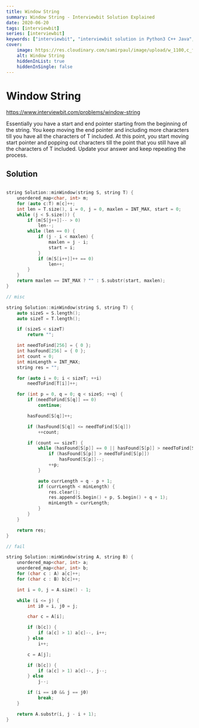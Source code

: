```yaml
---
title: Window String
summary: Window String - Interviewbit Solution Explained
date: 2020-06-20
tags: [interviewbit]
series: [interviewbit]
keywords: ["interviewbit", "interviewbit solution in Python3 C++ Java", "Window String Solution Explained"]
cover:
    image: https://res.cloudinary.com/samirpaul/image/upload/w_1100,c_fit,co_rgb:FFFFFF,l_text:Arial_75_bold:Window String - Solution Explained/problem-solving.webp
    alt: Window String
    hiddenInList: true
    hiddenInSingle: false
---
```


# Window String

https://www.interviewbit.com/problems/window-string



Essentially you have a start and end pointer starting from the beginning
of the string. You keep moving the end pointer and including
more characters till you have all the characters of T included.
At this point, you start moving start pointer and popping out characters till
the point that you still have all the characters of T included.
Update your answer and keep repeating the process.

## Solution

```cpp

string Solution::minWindow(string S, string T) {
    unordered_map<char, int> m;
    for (auto c:T) m[c]++;
    int len = T.size(), i = 0, j = 0, maxlen = INT_MAX, start = 0;
    while (j < S.size()) {
        if (m[S[j++]]-- > 0)
            len--;
        while (len == 0) {
            if (j - i < maxlen) {
                maxlen = j - i;
                start = i;
            }
            if (m[S[i++]]++ == 0)
                len++;
        }
    }
    return maxlen == INT_MAX ? "" : S.substr(start, maxlen);
}

// misc

string Solution::minWindow(string S, string T) {
    auto sizeS = S.length();
    auto sizeT = T.length();

    if (sizeS < sizeT)
        return "";

    int needToFind[256] = { 0 };
    int hasFound[256] = { 0 };
    int count = 0;
    int minLength = INT_MAX;
    string res = "";

    for (auto i = 0; i < sizeT; ++i)
        needToFind[T[i]]++;

    for (int p = 0, q = 0; q < sizeS; ++q) {
        if (needToFind[S[q]] == 0)
            continue;

        hasFound[S[q]]++;

        if (hasFound[S[q]] <= needToFind[S[q]])
            ++count;

        if (count == sizeT) {
            while (hasFound[S[p]] == 0 || hasFound[S[p]] > needToFind[S[p]]) {
                if (hasFound[S[p]] > needToFind[S[p]])
                    hasFound[S[p]]--;
                ++p;
            }

            auto currLength = q - p + 1;
            if (currLength < minLength) {
                res.clear();
                res.append(S.begin() + p, S.begin() + q + 1);
                minLength = currLength;
            }
        }
    }

    return res;
}

// fail

string Solution::minWindow(string A, string B) {
    unordered_map<char, int> a;
    unordered_map<char, int> b;
    for (char c : A) a[c]++;
    for (char c : B) b[c]++;

    int i = 0, j = A.size() - 1;

    while (i <= j) {
        int i0 = i, j0 = j;

        char c = A[i];

        if (b[c]) {
            if (a[c] > 1) a[c]--, i++;
        } else
            i++;

        c = A[j];

        if (b[c]) {
            if (a[c] > 1) a[c]--, j--;
        } else
            j--;

        if (i == i0 && j == j0)
            break;
    }

    return A.substr(i, j - i + 1);
}
```